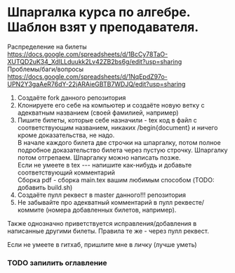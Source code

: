 # Шпаргалка курса по алгебре. Шаблон взят у преподавателя.  

Распределение на билеты
https://docs.google.com/spreadsheets/d/1BcCy78TaO-XUTQD2uK34_XdILLduukk2Lv42ZB2bs6g/edit?usp=sharing  
Проблемы/баги/вопросы  
https://docs.google.com/spreadsheets/d/1NqEpdZ97o-UPN2Y3gaAeR76dY-22jARAieGBTB7WDJQ/edit?usp=sharing  
  

1) Создаёте fork данного репозитория  
2) Клонируете его себе на компьютер и создаёте новую ветку с адекватным названием (своей фамилией, например)  
3) Пишите билеты, которые себе назначили - tex код в файл с соответствующим названием, никаких /begin{document} и ничего кроме доказательства, не надо.    
В начале каждого билета две строчки на шпаргалку, потом полное подробное доказательство билета через пустую строчку. Шпаргалку потом отгрепаем. Шпаргалку можно написать позже.  
Если не умеете в tex --- напишите как-нибудь и добавьте соответствующий комментарий   
Сборка pdf - сборка main.tex вашим любимым способом (TODO: добавить build.sh)  
4) Создаёте пулл реквест в master данного!!! репозитория  
5) Не забывайте про адекватный комментарий в пулл реквесте/коммите (номера добавленных билетов, например).  

Также однозначно приветствуется исправления/добавления в написанные другими билеты. Правила те же - через пулл реквест.  

Если не умеете в гитхаб, пришлите мне в личку (лучше уметь)  

### TODO запилить оглавление
